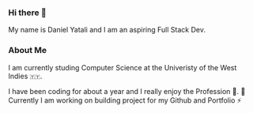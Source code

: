 ### Hi there 👋

My name is Daniel Yatali and I am an aspiring Full Stack Dev.

### About Me
I am currently studing Computer Science at the Univeristy of the West Indies `🇹🇹`.

I have been coding for about a year and I really enjoy the Profession 🌱.
🔭 Currently I am working on building project for my Github and Portfolio ⚡




<!--
**DanielYatali/DanielYatali** is a ✨ _special_ ✨ repository because its `README.md` (this file) appears on your GitHub profile.

Here are some ideas to get you started:

- 🔭 I’m currently working on ...
- 🌱 I’m currently learning ...
- 👯 I’m looking to collaborate on ...
- 🤔 I’m looking for help with ...
- 💬 Ask me about ...
- 📫 How to reach me: ...
- 😄 Pronouns: ...
- ⚡ Fun fact: ...
-->
